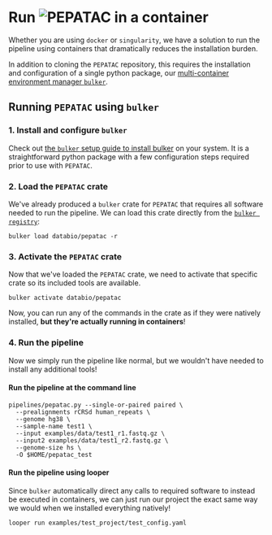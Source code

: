 # Run <img src="../../img/pepatac_logo_black.svg" alt="PEPATAC" class="img-fluid" style="max-height:35px; margin-top:-15px; margin-bottom:-10px"> in a container

Whether you are using `docker` or `singularity`, we have a solution to run the pipeline using containers that dramatically reduces the installation burden.

In addition to cloning the `PEPATAC` repository, this requires the installation and configuration of a single python package, our [multi-container environment manager `bulker`](https://bulker.databio.org/en/latest/). 

## Running `PEPATAC` using `bulker`

### 1. Install and configure `bulker`

Check out [the `bulker` setup guide to install bulker](https://bulker.databio.org/en/latest/install/) on your system. It is a straightforward python package with a few configuration steps required prior to use with `PEPATAC`.

### 2. Load the `PEPATAC` crate

We've already produced a `bulker` crate for `PEPATAC` that requires all software needed to run the pipeline.  We can load this crate directly from the [`bulker registry`](http://hub.bulker.io/):
```
bulker load databio/pepatac -r
```

### 3. Activate the `PEPATAC` crate

Now that we've loaded the `PEPATAC` crate, we need to activate that specific crate so its included tools are available.
```
bulker activate databio/pepatac
```
Now, you can run any of the commands in the crate as if they were natively installed, **but they're actually running in containers**!

### 4. Run the pipeline

Now we simply run the pipeline like normal, but we wouldn't have needed to install any additional tools!

#### Run the pipeline at the command line
```
pipelines/pepatac.py --single-or-paired paired \
  --prealignments rCRSd human_repeats \
  --genome hg38 \
  --sample-name test1 \
  --input examples/data/test1_r1.fastq.gz \
  --input2 examples/data/test1_r2.fastq.gz \
  --genome-size hs \
  -O $HOME/pepatac_test
```
#### Run the pipeline using looper

Since `bulker` automatically direct any calls to required software to instead be executed in containers, we can just run our project the exact same way we would when we installed everything natively!
```
looper run examples/test_project/test_config.yaml
```


